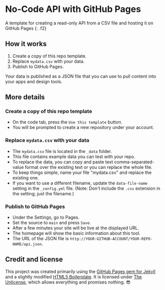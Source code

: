 # No-Code API with GitHub Pages

A template for creating a read-only API from a CSV file and hosting it on GitHub Pages
{: .f2}

## How it works

1. Create a copy of this repo template.
2. Replace `mydata.csv` with your data.
3. Publish to GitHub Pages.

Your data is published as a JSON file that you can use to pull content into your apps and design tools.

## More details

### Create a copy of this repo template

- On the code tab, press the `Use this template` button.
- You will be prompted to create a new repository under your account.

### Replace `mydata.csv` with your data

- The `mydata.csv` file is located in the `_data` folder.
- This file contains example data you can test with your repo.
- To replace the data, you can copy and paste text comma-separated-value format over the existing text or you can replace the whole file.
- To keep things simple, name your file "mydata.csv" and replace the existing one.
- If you want to use a different filename, update the `data-file-name` setting in the `_config.yml` file. (Note: Don't include the `.csv` extension in the setting; just the filename.)

### Publish to GitHub Pages

- Under the Settings, go to Pages.
- Set the source to `main` and press `Save`.
- After a few minutes your site will be live at the displayed URL.
- The homepage will show the basic information about this tool.
- The URL of the JSON file is `http://YOUR-GITHUB-ACCOUNT/YOUR-REPO-NAME/api.json`.

## Credit and license
This project was created primarily using the [GitHub Pages gem for Jekyll](https://github.com/github/pages-gem) and a slightly modified [HTML5 Boilerplate](https://github.com/h5bp/html5-boilerplate). It is licensed under [The Unlicense](https://github.com/pglevy/plain-vanilla-gh-pages/blob/main/LICENSE), which allows everything and promises nothing. 😎
